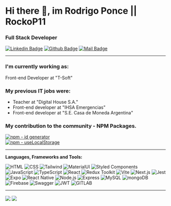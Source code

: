 # Hi there 👋, im Rodrigo Ponce || RockoP11

### Full Stack Developer

[![Linkedin Badge](https://img.shields.io/badge/-Rodrigo-0e76a8?style=flat&labelColor=0e76a8&logo=linkedin&logoColor=white)](https://www.linkedin.com/in/rodrigo-m-ponce/)
[![Github Badge](<https://img.shields.io/badge/-rockop11-rgb(36,%2041,%2046)?style=flat&labelColor=rgb(36,%2041,%2046)&logo=github&logoColor=white>)](https://github.com/rockop11)
[![Mail Badge](https://img.shields.io/badge/-poncerodrigom-c0392b?style=flat&labelColor=c0392b&logo=gmail&logoColor=white)](mailto:poncerodrigom@gmail.com)

<hr>

### I'm currently working as:
Front-end Developer at "T-Soft"

### My previous IT jobs were: 
- Teacher at "Digital House S.A."
- Front-end developer at "IHSA Emergencias"
- Front-end developer at "S.E. Casa de Moneda Argentina"

### My contribution to the community - NPM Packages.

[![npm - id generator](https://img.shields.io/badge/-idGenerator-CB3837?style=for-the-badge&logo=npm&logoColor=fafafa)](https://www.npmjs.com/package/rp11-id-generator)  
[![npm - useLocalStorage](https://img.shields.io/badge/-useLocalStorage-CB3837?style=for-the-badge&logo=npm&logoColor=fafafa)](https://www.npmjs.com/package/lib-uselocalstorage)


<hr>

**Languages, Frameworks and Tools:** &nbsp;

![HTML](https://img.shields.io/badge/-HTML-E34F26?style=for-the-badge&logo=html5&logoColor=fafafa)
![CSS](https://img.shields.io/badge/-CSS-1572B6?style=for-the-badge&logo=css3&logoColor=fafafa)
![Tailwind](https://img.shields.io/badge/-tailwind-000?style=for-the-badge&logo=tailwindcss&logoColor=#06B6D4)
![MaterialUI](https://img.shields.io/badge/-materialui-237FFF?style=for-the-badge&logo=mui&logoColor=fff)
![Styled Components](https://img.shields.io/badge/styled--components-DB7093?style=for-the-badge&logo=styled-components&logoColor=white)
![JavaScript](https://img.shields.io/badge/-JavaScript-F7DF1E?style=for-the-badge&logo=javascript&logoColor=333)
![TypeScript](https://img.shields.io/badge/typescript-%23007ACC.svg?style=for-the-badge&logo=typescript&logoColor=white)
![React](https://img.shields.io/badge/-React-61DAFB?style=for-the-badge&logo=react&logoColor=333)
![Redux Toolkit](https://img.shields.io/badge/Redux-593D88?style=for-the-badge&logo=redux&logoColor=white)
![Vite](https://img.shields.io/badge/Vite-B73BFE?style=for-the-badge&logo=vite&logoColor=FFD62E)
![Next.js](https://img.shields.io/badge/-next.js-000?style=for-the-badge&logo=next.js&logoColor=fff)
![Jest](https://img.shields.io/badge/-jest-c21325?style=for-the-badge&logo=jest&logoColor=fff)
![Expo](https://img.shields.io/badge/Expo-fff?style=for-the-badge&logo=expo&logoColor=4630eb)
![React Native](https://img.shields.io/badge/React_Native-20232A?style=for-the-badge&logo=react&logoColor=61DAFB)
![Node.js](https://img.shields.io/badge/-Node.js-339933?style=for-the-badge&logo=node.js&logoColor=FAFAFA)
![Express](https://img.shields.io/badge/-Express-FAFAFA?style=for-the-badge&logo=express&logoColor=333)
![MySQL](https://img.shields.io/badge/-MYSQL-00618b?style=for-the-badge&logo=mysql&logoColor=fafafa)
![mongoDB](https://img.shields.io/badge/-mongodb-FFF?style=for-the-badge&logo=mongodb&logoColor=#116149)
![Firebase](https://img.shields.io/badge/-Firebase-0396de?style=for-the-badge&logo=Firebase&logoColor=f5820c)
![Swagger](https://img.shields.io/badge/Swagger-85EA2D?style=for-the-badge&logo=Swagger&logoColor=white)
![JWT](https://img.shields.io/badge/-jwt-000?style=for-the-badge&logo=jsonwebtokens&logoColor=fff)
![GITLAB](https://img.shields.io/badge/-gitlab-000?style=for-the-badge&logo=gitlab&logoColor=orange)

<hr>

<p>
    <img align="center" src="https://github-readme-stats.vercel.app/api?username=rockop11&hide=contribs,prs&theme=tokyonight&show_icons=true"/>
    <img align="center" src="https://github-readme-stats.vercel.app/api/top-langs/?username=rockop11&layout=compact&theme=tokyonight"/>
</p>
